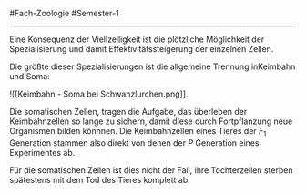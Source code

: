 #Fach-Zoologie  #Semester-1

---

Eine Konsequenz der Viellzelligkeit ist die plötzliche Möglichkeit der Spezialisierung und damit Effektivitätssteigerung der einzelnen Zellen.

Die größte dieser Spezialisierungen ist die allgemeine Trennung inKeimbahn und Soma:

![[Keimbahn - Soma bei Schwanzlurchen.png]].

Die somatischen Zellen, tragen die Aufgabe, das überleben der Keimbahnzellen so lange zu sichern, damit diese durch Fortpflanzung neue Organismen bilden könnnen. Die Keimbahnzellen eines Tieres der $F_1$ Generation stammen also direkt von denen der $P$ Generation eines Experimentes ab.

Für die somatischen Zellen ist dies nicht der Fall, ihre Tochterzellen sterben spätestens mit dem Tod des Tieres komplett ab.
